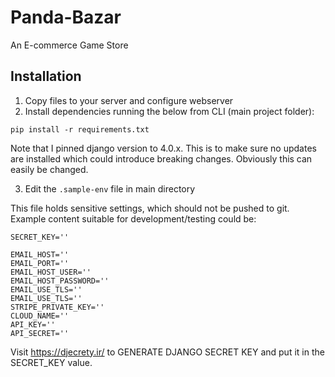 # Panda-Bazar
An E-commerce Game Store

## Installation
1. Copy files to your server and configure webserver
2. Install dependencies running the below from CLI (main project folder):
```shell
pip install -r requirements.txt
```
Note that I pinned django version to 4.0.x.
This is to make sure no updates are installed which could introduce breaking changes. Obviously this can easily be changed. 

3. Edit the `.sample-env` file in main directory

This file holds sensitive settings, which should not be pushed to git. Example content suitable for development/testing could be:
```shell
SECRET_KEY=''

EMAIL_HOST=''
EMAIL_PORT=''
EMAIL_HOST_USER=''
EMAIL_HOST_PASSWORD=''
EMAIL_USE_TLS=''
EMAIL_USE_TLS=''
STRIPE_PRIVATE_KEY=''
CLOUD_NAME=''
API_KEY=''
API_SECRET=''
```
Visit https://djecrety.ir/ to GENERATE DJANGO SECRET KEY and put it in the SECRET_KEY value.
